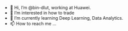 - 👋 Hi, I’m @bin-dlut, working at Huawei.
- 👀 I’m interested in how to trade
- 🌱 I’m currently learning Deep Learning, Data Analytics.
- 📫 How to reach me ...

<!---
bin-dlut/bin-dlut is a ✨ special ✨ repository because its `README.md` (this file) appears on your GitHub profile.
You can click the Preview link to take a look at your changes.
--->
